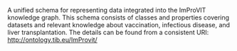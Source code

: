 A unified schema for representing data integrated into the ImProVIT knowledge graph. This schema consists of classes and properties covering datasets and relevant knowledge about vaccination, infectious disease, and liver transplantation. The details can be found from a ​consistent URI: http://ontology.tib.eu/ImProvit/
